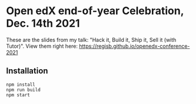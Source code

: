 # Open edX end-of-year Celebration, Dec. 14th 2021

These are the slides from my talk: "Hack it, Build it, Ship it, Sell it (with Tutor)". View them right here: https://regisb.github.io/openedx-conference-2021

## Installation

    npm install
    npm run build
    npm start
